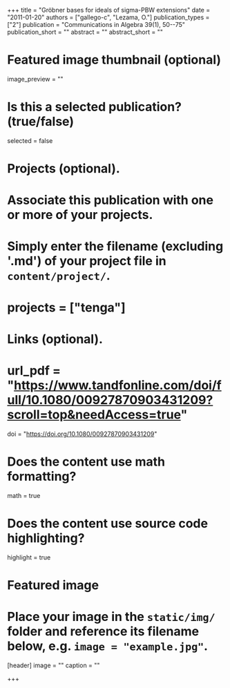 +++
title = "Gröbner bases for ideals of sigma-PBW extensions"
date = "2011-01-20"
authors = ["gallego-c", "Lezama, O."]
publication_types = ["2"]
publication = "Communications in Algebra 39(1), 50--75"
publication_short = ""
abstract = ""
abstract_short = ""

# Featured image thumbnail (optional)
image_preview = ""

# Is this a selected publication? (true/false)
selected = false

# Projects (optional).
#   Associate this publication with one or more of your projects.
#   Simply enter the filename (excluding '.md') of your project file in `content/project/`.
# projects = ["tenga"]

# Links (optional).
# url_pdf = "https://www.tandfonline.com/doi/full/10.1080/00927870903431209?scroll=top&needAccess=true"
doi = "https://doi.org/10.1080/00927870903431209"


# Does the content use math formatting?
math = true

# Does the content use source code highlighting?
highlight = true

# Featured image
# Place your image in the `static/img/` folder and reference its filename below, e.g. `image = "example.jpg"`.
[header]
image = ""
caption = ""

+++
